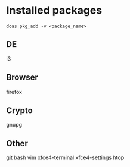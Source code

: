 # Installed packages

```
doas pkg_add -v <package_name>
```
## DE
i3

## Browser
firefox

## Crypto
gnupg

## Other
git
bash
vim
xfce4-terminal
xfce4-settings
htop
